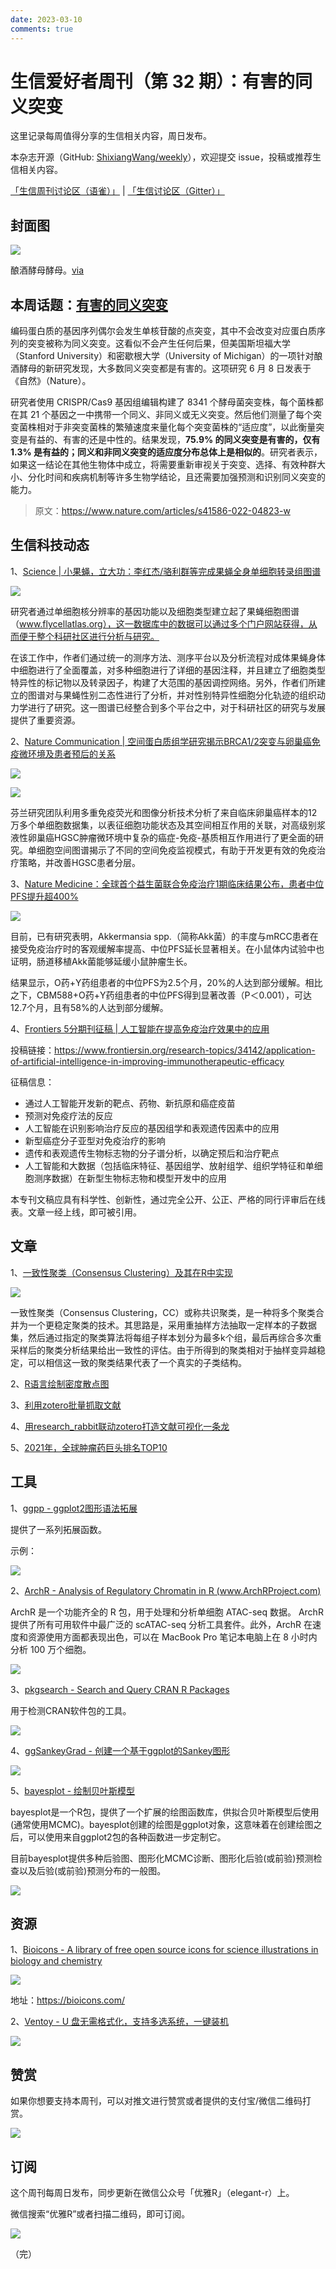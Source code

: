 ```yaml
---
date: 2023-03-10
comments: true
---
```


# 生信爱好者周刊（第 32 期）：有害的同义突变

这里记录每周值得分享的生信相关内容，周日发布。

本杂志开源（GitHub: [ShixiangWang/weekly](https://github.com/ShixiangWang/weekly)），欢迎提交 issue，投稿或推荐生信相关内容。

[「生信周刊讨论区（语雀）」](https://www.yuque.com/shixiangwang/bioinfo) | [「生信讨论区（Gitter）」](https://gitter.im/ShixiangWang/community)

## 封面图


![](https://files.mdnice.com/user/4331/00418eaa-13f6-4428-965d-cb5aa02dae3f.png)

酿酒酵母酵母。[via](https://news.umich.edu/study-most-silent-genetic-mutations-are-harmful-not-neutral-a-finding-with-broad-implications/)


## 本周话题：[有害的同义突变](https://mp.weixin.qq.com/s/RgG2wLnJCYXfunE0FDCSCA)

编码蛋白质的基因序列偶尔会发生单核苷酸的点突变，其中不会改变对应蛋白质序列的突变被称为同义突变。这看似不会产生任何后果，但美国斯坦福大学（Stanford University）和密歇根大学（University of Michigan）的一项针对酿酒酵母的新研究发现，大多数同义突变都是有害的。这项研究 6 月 8 日发表于《自然》（Nature）。

研究者使用 CRISPR/Cas9 基因组编辑构建了 8341 个酵母菌突变株，每个菌株都在其 21 个基因之一中携带一个同义、非同义或无义突变。然后他们测量了每个突变菌株相对于非突变菌株的繁殖速度来量化每个突变菌株的“适应度”，以此衡量突变是有益的、有害的还是中性的。结果发现，**75.9% 的同义突变是有害的，仅有 1.3% 是有益的；同义和非同义突变的适应度分布总体上是相似的**。研究者表示，如果这一结论在其他生物体中成立，将需要重新审视关于突变、选择、有效种群大小、分化时间和疾病机制等许多生物学结论，且还需要加强预测和识别同义突变的能力。

> 原文：<https://www.nature.com/articles/s41586-022-04823-w>

## 生信科技动态

1、[Science | 小果蝇，立大功：李红杰/骆利群等完成果蝇全身单细胞转录组图谱](https://mp.weixin.qq.com/s/vcr4K_2XQv9AR-C5hN4mJg)


![](https://files.mdnice.com/user/4331/83d65e1f-2212-44e2-b10e-c88c361996bd.png)

研究者通过单细胞核分辨率的基因功能以及细胞类型建立起了果蝇细胞图谱（www.flycellatlas.org），这一数据库中的数据可以通过多个门户网站获得，从而便于整个科研社区进行分析与研究。

在该工作中，作者们通过统一的测序方法、测序平台以及分析流程对成体果蝇身体中细胞进行了全面覆盖，对多种细胞进行了详细的基因注释，并且建立了细胞类型特异性的标记物以及转录因子，构建了大范围的基因调控网络。另外，作者们所建立的图谱对与果蝇性别二态性进行了分析，并对性别特异性细胞分化轨迹的组织动力学进行了研究。这一图谱已经整合到多个平台之中，对于科研社区的研究与发展提供了重要资源。

2、[Nature Communication | 空间蛋白质组学研究揭示BRCA1/2突变与卵巢癌免疫微环境及患者预后的关系](https://mp.weixin.qq.com/s/Q0l8U30yz1U4XfUZISnH2A)


![](https://files.mdnice.com/user/4331/1b1ceff6-c99a-48bb-bd6b-f5fee7bbf0ec.png)

![](https://files.mdnice.com/user/4331/83e3793e-739d-4010-826b-5109899721c9.png)

芬兰研究团队利用多重免疫荧光和图像分析技术分析了来自临床卵巢癌样本的12万多个单细胞数据集，以表征细胞功能状态及其空间相互作用的关联，对高级别浆液性卵巢癌HGSC肿瘤微环境中复杂的癌症-免疫-基质相互作用进行了更全面的研究。单细胞空间图谱揭示了不同的空间免疫监视模式，有助于开发更有效的免疫治疗策略，并改善HGSC患者分层。

3、[Nature Medicine：全球首个益生菌联合免疫治疗1期临床结果公布，患者中位PFS提升超400%](https://mp.weixin.qq.com/s/4s9scXDt1j9rvTFvXIrpEQ)

![](https://files.mdnice.com/user/4331/96bff8e4-93d6-40e9-a068-e0e1dda4e8b8.png)

目前，已有研究表明，Akkermansia spp.（简称Akk菌）的丰度与mRCC患者在接受免疫治疗时的客观缓解率提高、中位PFS延长显著相关。在小鼠体内试验中也证明，肠道移植Akk菌能够延缓小鼠肿瘤生长。

结果显示，O药+Y药组患者的中位PFS为2.5个月，20%的人达到部分缓解。相比之下，CBM588+O药+Y药组患者的中位PFS得到显著改善（P＜0.001），可达12.7个月，且有58%的人达到部分缓解。

4、[Frontiers 5分期刊征稿 | 人工智能在提高免疫治疗效果中的应用](https://mp.weixin.qq.com/s/c-bZwkLF-Vs174_2gvtHYw)

投稿链接：<https://www.frontiersin.org/research-topics/34142/application-of-artificial-intelligence-in-improving-immunotherapeutic-efficacy>

征稿信息：

- 通过人工智能开发新的靶点、药物、新抗原和癌症疫苗
- 预测对免疫疗法的反应
- 人工智能在识别影响治疗反应的基因组学和表观遗传因素中的应用
- 新型癌症分子亚型对免疫治疗的影响
- 遗传和表观遗传生物标志物的分子谱分析，以确定预后和治疗靶点
- 人工智能和大数据（包括临床特征、基因组学、放射组学、组织学特征和单细胞测序数据）在新型生物标志物和模型开发中的应用

本专刊文稿应具有科学性、创新性，通过完全公开、公正、严格的同行评审后在线表。文章一经上线，即可被引用。

## 文章

1、[一致性聚类（Consensus Clustering）及其在R中实现](https://mp.weixin.qq.com/s/Ou0zfqvlhAX4KEvUY6dzOw)


![](https://files.mdnice.com/user/4331/1f0938e1-2796-424e-85eb-02d8c19834a5.png)

一致性聚类（Consensus Clustering，CC）或称共识聚类，是一种将多个聚类合并为一个更稳定聚类的技术。其思路是，采用重抽样方法抽取一定样本的子数据集，然后通过指定的聚类算法将每组子样本划分为最多k个组，最后再综合多次重采样后的聚类分析结果给出一致性的评估。由于所得到的聚类相对于抽样变异越稳定，可以相信这一致的聚类结果代表了一个真实的子类结构。

2、[R语言绘制密度散点图](https://mp.weixin.qq.com/s/MsKYJAsEqtFFOAgsyrcEyA)

3、[利用zotero批量抓取文献](https://mp.weixin.qq.com/s/pZ6TM48u3vP9OD45csgqjA)

4、[用research_rabbit联动zotero打造文献可视化一条龙](https://mp.weixin.qq.com/s/w1iItgIYX2e6pCeDVNzjQQ)

5、[2021年，全球肿瘤药巨头排名TOP10](https://mp.weixin.qq.com/s/-BJV78IIJLJDxSlB4ZkZyQ)


## 工具

1、[ggpp - ggplot2图形语法拓展](https://github.com/aphalo/ggpp/)

提供了一系列拓展函数。

示例：

![](https://files.mdnice.com/user/4331/594d613c-35d6-4f0e-afcf-51caae34a98a.png)


2、[ArchR - Analysis of Regulatory Chromatin in R (www.ArchRProject.com)](https://github.com/GreenleafLab/ArchR)

ArchR 是一个功能齐全的 R 包，用于处理和分析单细胞 ATAC-seq 数据。 ArchR 提供了所有可用软件中最广泛的 scATAC-seq 分析工具套件。此外，ArchR 在速度和资源使用方面都表现出色，可以在 MacBook Pro 笔记本电脑上在 8 小时内分析 100 万个细胞。

![](https://files.mdnice.com/user/4331/751b3bc7-b947-4c45-aa6e-a61c551458a0.png)


3、[pkgsearch - Search and Query CRAN R Packages](https://github.com/r-hub/pkgsearch)

用于检测CRAN软件包的工具。


![](https://files.mdnice.com/user/4331/c75ea470-4b73-45d1-b62a-f16a5d70f104.png)


4、[ggSankeyGrad - 创建一个基于ggplot的Sankey图形](https://github.com/ssp3nc3r/ggSankeyGrad)


![](https://files.mdnice.com/user/4331/fad198e6-074f-4bde-85a7-5e1d737d48ca.png)

5、[bayesplot - 绘制贝叶斯模型](https://github.com/stan-dev/bayesplot)

bayesplot是一个R包，提供了一个扩展的绘图函数库，供拟合贝叶斯模型后使用(通常使用MCMC)。bayesplot创建的绘图是ggplot对象，这意味着在创建绘图之后，可以使用来自ggplot2包的各种函数进一步定制它。

目前bayesplot提供多种后验图、图形化MCMC诊断、图形化后验(或前验)预测检查以及后验(或前验)预测分布的一般图。


![](https://files.mdnice.com/user/4331/c42aede2-5b34-499d-9cef-d5ba8a6ddff4.png)


## 资源

1、[Bioicons - A library of free open source icons for science illustrations in biology and chemistry](https://github.com/duerrsimon/bioicons)


![](https://files.mdnice.com/user/4331/2fbe961f-fa52-42a2-83ee-5769f78e6586.png)

地址：<https://bioicons.com/>

2、[Ventoy - U 盘无需格式化，支持多选系统，一键装机](https://zhuanlan.zhihu.com/p/391427244?utm_source=wechat_session&utm_medium=social&utm_oi=841811531518836736)


![](https://files.mdnice.com/user/4331/64119db2-2faa-4349-a546-4ff4ae9283be.png)


## 赞赏

如果你想要支持本周刊，可以对推文进行赞赏或者提供的支付宝/微信二维码打赏。

![](https://cdn.nlark.com/yuque/0/2022/png/471931/1648291334186-bd3390be-c83c-4396-aabd-ca39f588c15d.png)

## 订阅

这个周刊每周日发布，同步更新在微信公众号「优雅R」（elegant-r）上。

微信搜索“优雅R”或者扫描二维码，即可订阅。

![](https://cdn.nlark.com/yuque/0/2022/png/471931/1648306398708-897e7ad4-6008-40f8-9200-ddee834b09a7.png)

（完）

